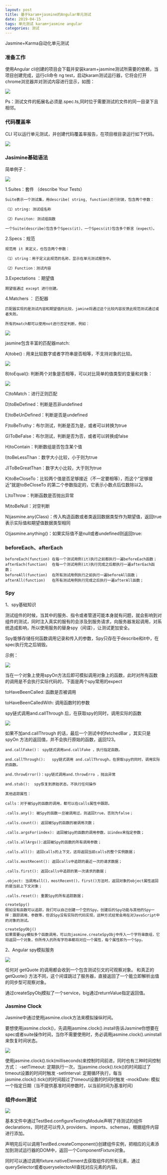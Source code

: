 ```yaml
---
layout: post
title: 基于karam+jasmine的Angular单元测试
date: 2019-04-15
tags: 单元测试 karam+jasmine angular
categories: 测试
---
```


Jasmine+Karma自动化单元测试

### 准备工作

使用Angular cli创建的项目会下载并安装karam+jasmine测试所需要的依赖，当项目创建完成，运行cli命令 ng test，启动karam测试运行器，它将会打开chrome浏览器并对测试内容进行显示，如图：

![](/assets/img/posts/jasmine/1.png)

Ps：测试文件的拓展名必须是.spec.ts,同时位于需要测试的文件的同一目录下且相邻。

### 代码覆盖率

CLI 可以运行单元测试，并创建代码覆盖率报告，在项目根目录运行如下代码。

![](/assets/img/posts/jasmine/2.png)

### Jasimine基础语法

简单例子：

![](/assets/img/posts/jasmine/3.png)

1.Suites：套件 （describe Your Tests）

    Suite表示一个测试集，用describe( string, function)进行封装，包含两个参数：

    （1）string: 测试组名称

    （2）Funciton: 测试组函数

    一个Suite(describe)包含多个Specs(it)，一个Specs(it)包含多个断言（expect）。

2.Specs：规范

    规范用 it 来定义，也包含两个参数：

    （1）string：用于定义此规范的名称，显示在单元测试报告中。

    （2）Function：测试内容

3.Expectations ：期望值

    期望值通过 except 进行创建。

4.Matchers ： 匹配器

    匹配器实现的是测试内容和期望值的比较，jamine将通过这个比较内容反馈此规范测试通过或者失败。

    所有的match都可以使用not进行否定判断，例如：

![](/assets/img/posts/jasmine/4.png)

jasmine包含丰富的匹配器match:

A)tobe() : 用来比较数字或者字符串是否相等，不支持对象的比较。

![](/assets/img/posts/jasmine/5.png)

B)toEqual(): 判断两个对象是否相等，可以对比简单的值类型的变量和对象：

![](/assets/img/posts/jasmine/6.png)

C)toMatch：进行正则匹配

D)toBeDefined：判断是否非undefined

E)toBeUnDefined：判断是否是undefined

F)toBeTruthy：布尔测试，判断是否为是，或者可以转换为true

G)ToBeFalse：布尔测试，判断是否为否，或者可以转换成false

H)toContain：判断数组是否包含某个值

I)toBeLessThan：数字大小比较，小于则为true

J)ToBeGreatThan：数字大小比较，大于则为true

K)toBeCloseTo：比较两个值是否足够接近（不一定要相等），而这个“足够接近”就是toBeCloseTo 的第二个参数指定的，它表示小数点后位数除以2。

L)toThrow：判断函数是否抛出异常

M)toBeNull：对空判断

N)jasmine.any(Class)：传入构造函数或者类返回数据类型作为期望值，返回true表示实际值和期望值数据类型相同

O)jasmine.anything()：如果实际值不是null或者undefined则返回true:

### beforeEach、afterEach

```
beforeEach(function) 在每一个测试用例(it)执行之前都执行一遍beforeEach函数；
afterEach(function)  在每一个测试用例(it)执行完成之后都执行一遍afterEach函数；
beforeAll(function)  在所有测试用例执行之前执行一遍beforeAll函数；
afterAll(function)   在所有测试用例执行完成之后执行一遍afterAll函数；
```

### Spy

1、spy基础知识

测试组件的时候，当其中的服务、指令或者管道可能本身就有问题，就会影响到对组件的测试，同时注入真实的服有的会涉及到服务请求，向服务器发起调用，对系统造成影响，所以使用服务的替身spy（间谍），让测试更加安全。

Spy能够存储任何函数调用记录和传入的参数，Spy只存在于describe和it中，在spec执行完之后销毁。

示例：

![](/assets/img/posts/jasmine/7.png)

当在一个对象上使用spyOn方法后即可模拟调用对象上的函数，此时对所有函数的调用是不会执行实际代码的，下面是两个spy常用的expect

toHaveBeenCalled: 函数是否被调用

toHaveBeenCalledWith: 调用函数时的参数

spy链式调用and.callThrough 后，在获取spy的同时，调用实际的函数

![](/assets/img/posts/jasmine/8.png)

如果不加and.callThrough 的话，最后一个测试中的fetchedBar ，其实只是spyOn 方法的返回值，并不会执行原始的函数，返回123。

    and.callFake()： spy链式调用and.callFake ，执行指定函数。

    and.callThrough():   spy链式调用 and.callThrough，在获取spy的同时，调用实际的函数。

    and.throwError()：spy链式调用and.throwErro ，抛出异常

    and.stub():  spy恢复到原始状态，不执行任何操作

    其他追踪属性：

    calls：对于被Spy的函数的调用，都可以在calls属性中跟踪。

    .calls.any(): 被Spy的函数一旦被调用过，则返回true，否则为false；

    .calls.count(): 返回被Spy的函数的被调用次数；

    .calls.argsFor(index): 返回被Spy的函数的调用参数，以index来指定参数；

    .calls.allArgs():返回被Spy的函数的所有调用参数；

    .calls.all(): 返回calls的上下文，这将返回当前calls的整个实例数据；

    .calls.mostRecent(): 返回calls中追踪的最近一次的请求数据；

    .calls.first(): 返回calls中追踪的第一次请求的数据；

    .object: 当调用all()，mostRecent()，first()方法时，返回对象的object属性返回的是当前上下文对象；

    .calls.reset(): 重置Spy的所有追踪数据；

    createSpy()
    假如没有函数可以追踪，我们可以自己创建一个空的Spy。创建后的Spy功能与其他的Spy一样：跟踪调用、参数等，但该Spy没有实际的代码实现，这种方式经常会用在对JavaScript中的对象的测试。

    createSpyObj()
    如果需要spy模拟多个函数调用，可以向jasmine.createSpyObj中传入一个字符串数组，它将返回一个对象，你所传入的所有字符串都将对应一个属性，每个属性即为一个Spy。

2、Angular spy模拟服务

![](images/posts/jasmine/9.png)

任何对 getQuote 的调用都会收到一个包含测试引文的可观察对象。 和真正的 getQuote() 方法不同，这个间谍跳过了服务器，直接返回了一个能立即解析出值的同步型可观察对象。

通过createSpyObj模拟了一个service，big通过returnValue指定返回值。

### Jasmine Clock

Jasmine中通过使用jasmine.clock方法来模拟操纵时间。

要想使用jasmine.clock()，先调用jasmine.clock().install告诉Jasmine你想要在spec或者suite操作时间，当你不需要使用时，务必调用jasmine.clock().uninstall来恢复时间状态。

![](/assets/img/posts/jasmine/10.png)

使用jasmine.clock().tick(milliseconds)来控制时间前进，同时也有三种时间控制方式：
-setTimeout: 定期执行一次，当jasmine.clock().tick()的时间超过了timeout设置的时间时触发
-setInterval: 定期循环执行，每当jasmine.clock().tick()的时间超过了timeout设置的时间时触发
-mockDate: 模拟一个指定日期（当不提供基准时间参数时，以当前时间为基准时间）

### 组件dom测试

![](/assets/img/posts/jasmine/11.png)

基本文件中通过TestBed.configureTestingModule声明了待测试的组件 declarations，同时还可以传入 providers、imports、schemas，根据组件内容进行添加。

声明完后可以调用TestBed.createComponent()创建组件实例，把相应的元素添加到测试运行器的DOM中，返回一个ComponentFixture对象。

同时可以通过调用fixture.nativeElement去获取组件的所有元素，通过querySelector或者queryselectorAll查找对应元素的内容。








